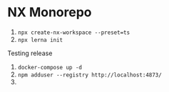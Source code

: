 # NX Monorepo

1. `npx create-nx-workspace --preset=ts`
2. `npx lerna init`

Testing release

1. `docker-compose up -d`
2. `npm adduser --registry http://localhost:4873/`
3.
